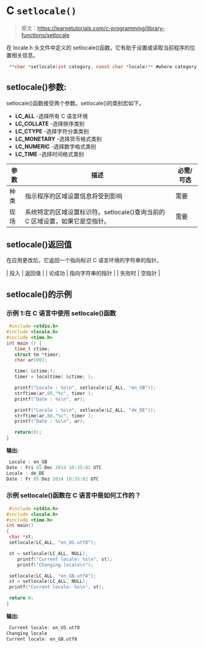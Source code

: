 # C `setlocale()`

> 原文：<https://learnetutorials.com/c-programming/library-functions/setlocale>

在 locale.h 头文件中定义的 setlocale()函数。它有助于设置或读取当前程序的位置相关信息。

```c
 **char *setlocale(int category, const char *locale)** #where category will be any of the macro 

```

## setlocale()参数:

setlocale()函数接受两个参数。setlocale()的类别宏如下。

*   **LC_ALL** -选择所有 C 语言环境
*   **LC_COLLATE** -选择排序类别
*   **LC_CTYPE** -选择字符分类类别
*   **LC_MONETARY** -选择货币格式类别
*   **LC_NUMERIC** -选择数字格式类别
*   **LC_TIME** -选择时间格式类别

| 参数 | 描述 | 必需/可选 |
| --- | --- | --- |
| 种类 | 指示程序的区域设置信息将受到影响 | 需要 |
| 现场 | 系统特定的区域设置标识符。setlocale()查询当前的 C 区域设置，如果它是空指针。 | 需要 |

## setlocale()返回值

在应用更改后，它返回一个指向标识 C 语言环境的字符串的指针。

| 投入 | 返回值 |
| 论成功 | 指向字符串的指针 |
| 失败时 | 空指针 |

## setlocale()的示例

### 示例 1:在 C 语言中使用 setlocale()函数

```c
 #include <stdio.h>
#include <locale.h>
#include <time.h>
int main () {
   time_t ctime;
   struct tm *timer;
   char ar[80];

   time( &ctime;);
   timer = localtime( &ctime; );

   printf("Locale : %s\n", setlocale(LC_ALL, "en_GB"));
   strftime(ar,80,"%c", timer );
   printf("Date : %s\n", ar);

   printf("Locale : %s\n", setlocale(LC_ALL, "de_DE"));
   strftime(ar,80,"%c", timer );
   printf("Date : %s\n", ar);

   return(0);
} 

```

**输出:**

```c
 Locale : en_GB                                                            
Date : Fri 05 Dec 2014 10:35:02 UTC                                       
Locale : de_DE                                                            
Date : Fr 05 Dez 2014 10:35:02 UTC 
```

### 示例 setlocale()函数在 C 语言中是如何工作的？

```c
 #include <stdio.h>
#include <locale.h>
#include <time.h>
int main()
{
 char *st;
 setlocale(LC_ALL, "en_US.utf8");

 st = setlocale(LC_ALL, NULL);
    printf("Current locale: %s\n", st);
    printf("Changing locale\n");

 setlocale(LC_ALL, "en_GB.utf8");
 st = setlocale(LC_ALL, NULL);
 printf("Current locale: %s\n", st);

 return 0;
} 

```

**输出:**

```c
 Current locale: en_US.utf8
Changing locale
Current locale: en_GB.utf8 
```